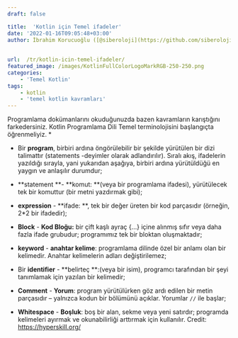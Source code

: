 ```yaml
---
draft: false

title:  'Kotlin için Temel ifadeler'
date: '2022-01-16T09:05:48+03:00'
author: İbrahim Korucuoğlu ([@siberoloji](https://github.com/siberoloji))
 
 
url:  /tr/kotlin-icin-temel-ifadeler/
featured_image: /images/KotlinFullColorLogoMarkRGB-250-250.png
categories:
    - 'Temel Kotlin'
tags:
    - kotlin
    - 'temel kotlin kavramları'
---
```

Programlama dokümanlarını okuduğunuzda bazen kavramların karıştığını farkedersiniz. Kotlin Programlama Dili Temel terminolojisini başlangıçta öğrenmeliyiz.
* 
* Bir **program**, birbiri ardına öngörülebilir bir şekilde yürütülen bir dizi talimattır (statements -deyimler olarak adlandırılır). Sıralı akış, ifadelerin yazıldığı sırayla, yani yukarıdan aşağıya, birbiri ardına yürütüldüğü en yaygın ve anlaşılır durumdur;

* **statement **- **komut: **(veya bir programlama ifadesi), yürütülecek tek bir komuttur (bir metni yazdırmak gibi);

* **expression** - **ifade: **, tek bir değer üreten bir kod parçasıdır (örneğin, 2*2 bir ifadedir);

* **Block** - **Kod Bloğu:** bir çift kaşlı ayraç {…} içine alınmış sıfır veya daha fazla ifade grubudur; programımız tek bir bloktan oluşmaktadır;

* **keyword** - **anahtar kelime**: programlama dilinde özel bir anlamı olan bir kelimedir. Anahtar kelimelerin adları değiştirilemez;

* Bir **identifier** - **belirteç **:(veya bir isim), programcı tarafından bir şeyi tanımlamak için yazılan bir kelimedir;

* **Comment** - **Yorum**: program yürütülürken göz ardı edilen bir metin parçasıdır – yalnızca kodun bir bölümünü açıklar. Yorumlar `//` ile başlar;

* **Whitespace** - **Boşluk**: boş bir alan, sekme veya yeni satırdır; programda kelimeleri ayırmak ve okunabilirliği arttırmak için kullanılır.
 Credit: <a href="https://hyperskill.org/" target="_blank" rel="noreferrer noopener">https://hyperskill.org/</a> 
